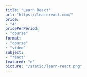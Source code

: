 ```yaml
---
title: "Learn React"
url: "https://learnreact.com/"
price: 
- "4"
pricePerPeriod: 
- "course"
format: 
- "course"
- "video"
subject: 
- "react"
featured: "n"
picture: "/static/learn-react.png"
---
```

